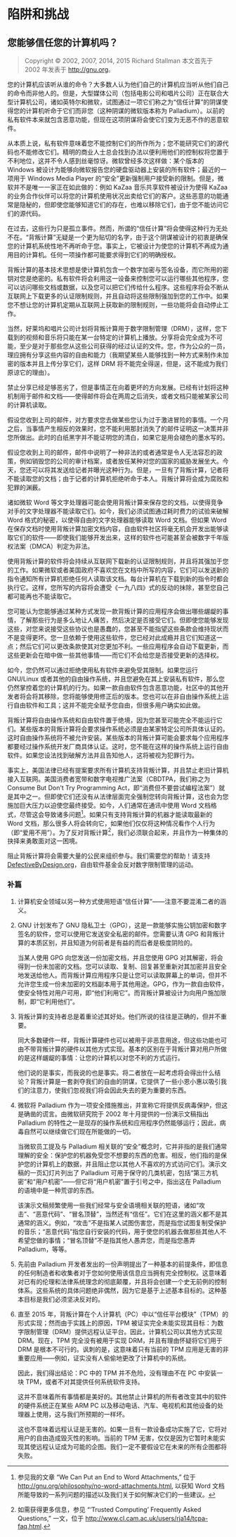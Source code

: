# 陷阱和挑战

## 您能够信任您的计算机吗？

> Copyright © 2002, 2007, 2014, 2015 Richard Stallman 本文首先于 2002 年发表于 <http://gnu.org>。

您的计算机应该听从谁的命令？大多数人认为他们自己的计算机应当听从他们自己的命令而非他人的。但是，大型媒体公司（包括电影公司和唱片公司）正在联合大型计算机公司，诸如英特尔和微软，试图通过一项它们称之为“信任计算”的阴谋使得您的计算机听命于它们而非您（这种阴谋的微软版本称为 Palladium）。以前的私有软件本来就包含恶意功能，但现在这项阴谋将会使它们变为无恶不作的恶意软件。

从本质上说，私有软件意味着您不能控制它们的所作所为；您不能研究它们的源代码也不能修改它们。精明的商业人士总会找到办法以便利用他们的控制权将您置于不利地位，这并不令人感到丝毫惊讶。微软曾经多次这样做：某个版本的 Windows 被设计为能够向微软报告您的硬盘驱动器上安装的所有软件；最近的一项用于 Windows Media Player 的“安全”更新强制用户接受新的限制。但是，微软并不是唯一一家正在如此做的：例如 KaZaa 音乐共享软件被设计为使得 KaZaa 的业务合作伙伴可以将您的计算机使用状况出卖给它们的客户。这些恶意的功能通常是隐秘的，但即使您能够知道它们的存在，也难以移除它们，由于您不能访问它们的源代码。

在过去，这些行为只是孤立事件。然而，所谓的“信任计算”将会使得这种行为无处不在。“背叛计算”无疑是一个更为贴切的名字，由于这个阴谋被设计的初衷是确保您的计算机系统性地不再听命于您。事实上，它被设计为使您的计算机不再成为通用目的计算机。任何一项操作都可能要求得到它们的明确授权。

背叛计算的基本技术思想是使计算机包含一个数字加密与签名设备，而它所用的密钥对您是绝密的。私有软件将会利用这一设备来控制您可以运行哪些其他程序，您可以访问哪些文档或数据，以及您可以把它们传给什么程序。这些程序将会不断从互联网上下载更多的认证限制规则，并且自动将这些限制强加到您的工作中。如果您不想让您的计算机定期从互联网上获取新的限制规则，一些功能将会自动停止工作。

当然，好莱坞和唱片公司计划将背叛计算用于数字限制管理（DRM），这样，您下载到的视频和音乐将只能在某一台特定的计算机上播放。分享将会完全成为不可能，至少是对于那些您从这些公司获得的经过认证的文件。您，作为公众的一员，理应拥有分享这些内容的自由和能力（我期望某些人能够找到一种方式来制作未加密的版本并且上传分享它们，这样 DRM 将不能完全得逞，但是，这不能成为我们原谅它的理由）。

禁止分享已经足够恶劣了，但是事情正在向着更坏的方向发展。已经有计划将这种机制用于邮件和文档——使得邮件将会在两周之后消失，或者文档只能被某家公司的计算机读取。

假设您收到上司的邮件，对方要求您去做某些您认为过于激进冒险的事情。一个月之后，当事情产生相反的效果时，您不能利用那封消失了的邮件证明这一决策并非您所做出。此时的白纸黑字并不能证明您的清白，如果它是用会褪色的墨水写的。

假设您收到上司的邮件，邮件中说明了一种非法的或者通常是令人无法容忍的政策，例如销毁您的公司的审计档案，或者放任某种对您的国家的威胁发展坐大。今天，您还可以将其发送给记者并曝光这种行为。但是，一旦有了背叛计算，记者将不能读取您的文档；由于记者的计算机拒绝听命于本人。背叛计算将会成为腐败和犯罪的渊薮。

诸如微软 Word 等文字处理器可能会使用背叛计算来保存您的文档，以使得竞争对手的文字处理器不能读取它们。如今，我们必须试图通过耗时费力的试验来破解 Word 格式的秘密，以使得自由的文字处理器能够读取 Word 文档。但如果 Word 在保存文档时使用背叛计算加密文档内容，自由软件社区将毫无机会开发出能够读取它们的软件——即使我们能够开发出来，这样的软件也可能甚至会被数字千年版权法案（DMCA）判定为非法。

使用背叛计算的软件将会持续从互联网下载新的认证限制规则，并且将其强加于您的工作。如果微软或者美国政府不喜欢您在文档中所写的内容，它们可以发送新的指令通知所有计算机拒绝任何人读取该文档。每台计算机在下载到新的指令时都会执行它。这样，您所写的内容将会遭受《一九八四》式的反动的抹除，甚至您自己都可能再也不能读取它。

您可能认为您能够通过某种方式发现一款背叛计算的应用程序会做出哪些龌龊的事情，了解那些行为是多么地让人痛苦，然后决定是否接受它们。但即使您能够发现这些，对您来说接受这些协议也是愚蠢的，您甚至不能指望这些条款会维持现状而不是变得更坏。您一旦依赖于使用这些软件，您已经对此成瘾并且它们知道这一点；然后它们可以更改条款使其对您更加不利。一些应用程序会自动下载更新，而这些更新会在暗中做一些其他事情——而它们不会给您是否接受更新的选择权。

如今，您仍然可以通过拒绝使用私有软件来避免受其限制。如果您运行 GNU/Linux 或者其他的自由操作系统，并且您避免在其上安装私有软件，那么您仍然掌控着您的计算机的行为。如果一款自由软件包含恶意功能，社区中的其他开发者将会将其移除，您将能够使用修正后的版本。您也可以在非自由操作系统上运行自由软件和工具；这并不能完全赋予您自由，但很多用户确实如此做。

背叛计算将自由操作系统和自由软件置于绝境，因为您甚至可能完全不能运行它们。某些版本的背叛计算将会要求操作系统必须是由某家特定公司所具体认证的。这时自由操作系统将不被允许安装。某些版本的背叛计算可能会要求每个应用程序都要经过操作系统开发厂商具体认证。这时，您不能在这样的操作系统上运行自由软件。如果您设法找到破解方法并且告知他人，这将被视为犯罪行为。

事实上，美国法律已经有提案要求所有计算机支持背叛计算，并且禁止老旧计算机接入互联网。美国消费者宽带和数字电视推广法案（CBDTPA，我们称之为 Consume But Don't Try Programming Act，即“消费但不要尝试编程法案”）就是其中之一。但即使它们还没有从法律层面完全强制您转向背叛计算，这也会为您施加巨大压力以迫使您最终接受。如今，人们通常在通讯中使用 Word 文档格式，尽管这会导致诸多问题[^canyoutrust-1]。如果只有支持背叛计算的机器才能读取最新的 Word 文档，那么很多人将会转向它，如果他们仅仅将这种情况看作个人行为（即“爱用不用”）。为了反对背叛计算[^canyoutrust-2]，我们必须联合起来，并且作为一种集体的抉择来勇敢面对这一困境。

阻止背叛计算将会需要大量的公民来组织参与。我们需要您的帮助！请支持 [DefectiveByDesign.org](DefectiveByDesign.org)，自由软件基金会反对数字限制管理的运动。

### 补篇

1.  计算机安全领域以另一种方式使用短语“信任计算”——注意不要混淆二者的涵义。

2.  GNU 计划发布了 GNU 隐私卫士（GPG），这是一款能够实施公钥加密和数字签名的软件，您可以使用它发送安全私密的邮件。您需要认清 GPG 和背叛计算的本质区别，并且知道为何前者是有益的而后者是极度阴险的。

    当某人使用 GPG 向您发送一份加密文档，并且您使用 GPG 对其解密，将会得到一份未加密的文档。您可以读取、复制、回复甚至重新对其加密并且安全地发送给他人。而背叛计算应用程序只是让您可以读取屏幕上的单词，但并不允许您生成一份未加密的文档副本用于其他用途。GPG，作为一款自由软件，使安全特性对用户可用，即“他们利用它”。而背叛计算被设计为向用户施加限制，即“它利用他们”。

3.  背叛计算的支持者总是着重论述其好处。他们所说的往往是正确的，但并不重要。

    同大多数硬件一样，背叛计算硬件也可以被用于非恶意用途，但这些功能也可由不带背叛计算的硬件以其他方式实现。基本的区别在于背叛计算对用户所做的是这样龌龊的事情：让您的计算机以对您不利的方式运行。

    他们说的是事实，而我说的也是事实。将二者放在一起考虑将会得出什么结论？背叛计算是一套剥夺我们的自由的阴谋，它提供了一些小恩小惠以吸引我们的注意力，使我们忽视我们将会因此失去的更为重要的东西。

4.  微软将 Palladium 作为一项安全措施推出，并宣称它将提供反病毒保护，但这是确凿的谎言。由微软研究院于 2002 年十月提供的一份演示文稿指出 Palladium 的特性之一是现存的操作系统和应用程序仍然能够运行；因此，病毒自然可以继续做它们现在所能做的一切。

    当微软员工提及与 Palladium 相关联的“安全”概念时，它并非指的是我们通常理解的安全：保护您的机器免受您不想要的东西的危害。相反，他们指的是保护您的计算机上的数据，并且阻止您以其他人不喜欢的方式访问它们。演示文稿的一页幻灯片列出了 Palladium 可用于保守的几类机密，包括“第三方机密”和“用户机密”——但它将“用户机密”置于引号之中，指出这在 Palladium 的语境中是一种荒谬的东西。

    该演示文稿频繁使用一些我们经常与安全语境相关联的短语，诸如“攻击”、“恶意代码”、“冒名顶替”，当然还有“信任”。它们在这里的涵义都不是其通常的涵义。例如，“攻击”不是指某人试图伤害您，而是指您试图复制受保护的音乐；“恶意代码”指您自行安装的代码，用于使您的机器去做那些其他人不希望您做的事情；“冒名顶替”不是指其他人愚弄您，而是指您愚弄 Palladium，等等。

5.  先前由 Palladium 开发者发出的一份声明提出了一种基本的前提条件，即信息的任何制造者和收集者对于您如何使用该信息应当拥有完全控制权。这意味着对已有的伦理和法律系统理念的彻底颠覆，并且将会创建一个史无前例的控制体系。这些系统的具体问题绝非偶然，因为它是基于上述基本目标的。这种基本目标是我们必须坚决反对的。

6.  直至 2015 年，背叛计算在个人计算机（PC）中以“信任平台模块”（TPM）的形式实现；然而由于实践上的原因，TPM 被证实完全未能实现其目标：为数字限制管理（DRM）提供远程认证平台。因此，计算机公司以其他方式实现 DRM。现在，TPM 完全没有被用于实现 DRM，并且有理由怀疑将它们用于 DRM 是根本不可行的。讽刺的是，这意味着只有当前的 TPM 应用是无害的非重要应用——例如，证实没有人偷偷地更改了计算机中的系统。

    因此，我们得出结论：PC 中的 TPM 并不危险，没有理由不在 PC 中安装一块 TPM，或者不对其提供任何系统软件支持。

    这并不意味着所有事情都是美好的。其他禁止计算机的所有者改变其中的软件的硬件系统正在某些 ARM PC 以及移动电话、汽车、电视机和其他设备的处理器上使用，这与我们所预期的一样坏。

    这也不意味着远程认证是无害的。如果一旦有一款设备成功实施了它，它将对用户的自由造成毁灭性的影响。当前的 TPM 无害，仅仅是因为它暂时未能实现其使远程认证成为可能的企图。我们一定不要假设它在未来的所有企图都将失败。

[^canyoutrust-1]: 参见我的文章 “We Can Put an End to Word Attachments,” 位于 <http://gnu.org/philosophy/no-word-attachments.html>, 以获知 Word 文档所能导致的一系列问题的描述以及我们关于如何解决它们的一些建议。

[^canyoutrust-2]: 如需获得更多信息，参见 “‘Trusted Computing’ Frequently Asked Questions,” 一文，位于 <http://www.cl.cam.ac.uk/users/rja14/tcpa-faq.html>.
